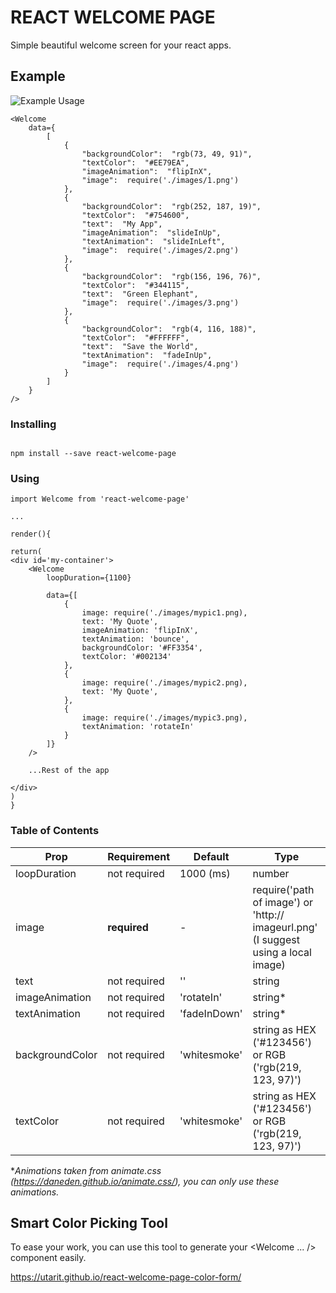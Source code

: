 # REACT WELCOME PAGE

Simple beautiful welcome screen for your react apps.

## Example

![Example Usage](https://i.imgur.com/NfzYzz5.gif)

```
<Welcome
	data={
		[
			{
				"backgroundColor":  "rgb(73, 49, 91)",
				"textColor":  "#EE79EA",
				"imageAnimation":  "flipInX",
				"image":  require('./images/1.png')
			},
			{
				"backgroundColor":  "rgb(252, 187, 19)",
				"textColor":  "#754600",
				"text":  "My App",
				"imageAnimation":  "slideInUp",
				"textAnimation":  "slideInLeft",
				"image":  require('./images/2.png')
			},
			{
				"backgroundColor":  "rgb(156, 196, 76)",
				"textColor":  "#344115",
				"text":  "Green Elephant",
				"image":  require('./images/3.png')
			},
			{
				"backgroundColor":  "rgb(4, 116, 188)",
				"textColor":  "#FFFFFF",
				"text":  "Save the World",
				"textAnimation":  "fadeInUp",
				"image":  require('./images/4.png')
			}
		]
	}
/>

```



### Installing

```

npm install --save react-welcome-page

```

### Using

```
import Welcome from 'react-welcome-page'

...

render(){

return(
<div id='my-container'>
	<Welcome
		loopDuration={1100}
		
		data={[
			{
				image: require('./images/mypic1.png),
				text: 'My Quote',
				imageAnimation: 'flipInX',
				textAnimation: 'bounce',
				backgroundColor: '#FF3354',
				textColor: '#002134'
			},
			{
				image: require('./images/mypic2.png),
				text: 'My Quote',
			},
			{
				image: require('./images/mypic3.png),
				textAnimation: 'rotateIn'
			}
		]}
	/>

	...Rest of the app

</div>
)
}

```
### Table of Contents

| Prop | Requirement | Default| Type
|--|--|--|--|
| loopDuration | not required | 1000 (ms) | number
|image | **required** | - | require('path of image') or 'http:// imageurl.png' (I suggest using a local image)
|text|not required | '' | string
|imageAnimation |not required | 'rotateIn' | string*
|textAnimation |not required | 'fadeInDown' | string*
|backgroundColor|not required| 'whitesmoke' | string as HEX ('#123456') or RGB ('rgb(219, 123, 97)')
|textColor|not required| 'whitesmoke' | string as HEX ('#123456') or RGB ('rgb(219, 123, 97)')

**Animations taken from animate.css (https://daneden.github.io/animate.css/), you can only use these animations.*

## Smart Color Picking Tool

To ease your work, you can use this tool to generate your <Welcome ... /> component easily.

https://utarit.github.io/react-welcome-page-color-form/

